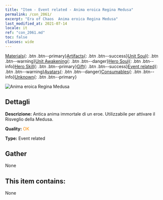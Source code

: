 ```yaml
---
title: "Item - Event related - Anima eroica Regina Medusa"
permalink: /con_2061/
excerpt: "Era of Chaos  Anima eroica Regina Medusa"
last_modified_at: 2021-07-14
locale: it
ref: "con_2061.md"
toc: false
classes: wide
---
```

 [Materials](/ItemsIT/){: .btn .btn--primary}[Artifacts](/ItemsIT/Artifacts/){: .btn .btn--success}[Unit Soul](/ItemsIT/UnitSoul/){: .btn .btn--warning}[Unit Awakening](/ItemsIT/UnitAwakening/){: .btn .btn--danger}[Hero Soul](/ItemsIT/HeroSoul/){: .btn .btn--info}[Hero Skill](/ItemsIT/HeroSkill/){: .btn .btn--primary}[Gift](/ItemsIT/Gift/){: .btn .btn--success}[Event related](/ItemsIT/Events/){: .btn .btn--warning}[Avatars](/ItemsIT/Avatars/){: .btn .btn--danger}[Consumables](/ItemsIT/Consumables/){: .btn .btn--info}[Unknown](/ItemsIT/Unknown/){: .btn .btn--primary}

 ![Anima eroica Regina Medusa](/images/t/juexing_704.jpg)

## Dettagli
 **Descrizione:** Antica anima immortale di un eroe. Utilizzabile per attivare il Risveglio della Medusa.

 **Quality:** <span style="color: #FF8C00">OK</span>

 **Type:** Event related

## Gather

  None

## This item contains:

  None

